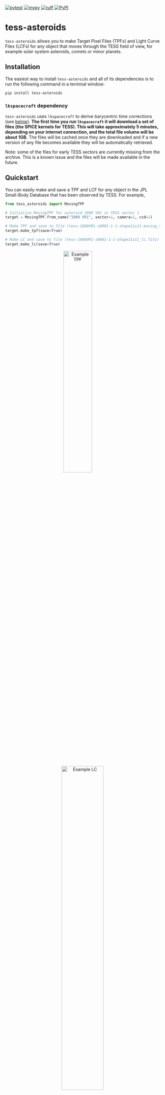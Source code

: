 [![pytest](https://github.com/altuson/tess-asteroids/actions/workflows/test.yml/badge.svg)](https://github.com/altuson/tess-asteroids/actions/workflows/test.yml)
[![mypy](https://github.com/altuson/tess-asteroids/actions/workflows/mypy.yml/badge.svg)](https://github.com/altuson/tess-asteroids/actions/workflows/mypy.yml/)
[![ruff](https://github.com/altuson/tess-asteroids/actions/workflows/ruff.yml/badge.svg)](https://github.com/altuson/tess-asteroids/actions/workflows/ruff.yml)
[![PyPI](https://img.shields.io/pypi/v/tess-asteroids.svg)](https://pypi.python.org/pypi/tess-asteroids)

# tess-asteroids

`tess-asteroids` allows you to make Target Pixel Files (TPFs) and Light Curve Files (LCFs) for any object that moves through the TESS field of view, for example solar system asteroids, comets or minor planets.

## Installation

The easiest way to install `tess-asteroids` and all of its dependencies is to run the following command in a terminal window:

```bash
pip install tess-asteroids

```

### `lkspacecraft` dependency

`tess-asteroids` uses `lkspacecraft` to derive barycentric time corrections (see [below](https://github.com/altuson/tess-asteroids?tab=readme-ov-file#barycentric-time-correction)). **The first time you run `lkspacecraft` it will download a set of files (the SPICE kernels for TESS). This will take approximately 5 minutes, depending on your internet connection, and the total file volume will be about 1GB.** The files will be cached once they are downloaded and if a new version of any file becomes available they will be automatically retrieved.

Note: some of the files for early TESS sectors are currently missing from the archive. This is a known issue and the files will be made available in the future.

## Quickstart

You can easily make and save a TPF and LCF for any object in the JPL Small-Body Database that has been observed by TESS. For example,

```python
from tess_asteroids import MovingTPF

# Initialise MovingTPF for asteroid 1980 VR1 in TESS sector 1
target = MovingTPF.from_name("1980 VR1", sector=1, camera=1, ccd=1)

# Make TPF and save to file (tess-1980VR1-s0001-1-1-shape11x11-moving_tp.fits)
target.make_tpf(save=True)

# Make LC and save to file (tess-1980VR1-s0001-1-1-shape11x11_lc.fits)
target.make_lc(save=True)

```

<p align="center">
  <img alt="Example TPF" src="https://github.com/altuson/tess-asteroids/blob/main/docs/tess-1980VR1-s0001-1-1-shape11x11-moving_tp.gif" width="43%">
&nbsp; &nbsp; &nbsp; &nbsp;
  <img alt="Example LC" src="https://github.com/altuson/tess-asteroids/blob/main/docs/tess-1980VR1-s0001-1-1-shape11x11_lc.png" width="52%">
</p>

## Tutorial

### Making a TPF

You can create a TPF that tracks a moving object from the JPL Small-Body Database by providing the object's name and TESS sector:

```python
from tess_asteroids import MovingTPF

# Initialise MovingTPF for asteroid 1998 YT6 in TESS sector 6
target = MovingTPF.from_name("1998 YT6", sector=6)

# Make TPF and save to file (tess-1998YT6-s0006-1-1-shape11x11-moving_tp.fits)
target.make_tpf(save=True)

```

The `make_tpf()` function is retrieving and reshaping the FFI data, performing a background correction, computing an aperture and saving a SPOC-like TPF. There are a few optional parameters in the `make_tpf()` function. This includes:
- `shape` controls the shape (nrows,ncols) of the TPF. Default : (11,11).
- `bg_method` defines the method used to correct the background flux. Default: `rolling`.
- `ap_method` defines the method used to create the aperture. Default: `prf`.
- `save` determines whether or not the TPF will be saved as a FITS file. Default: `False`.
- `outdir` is the directory where the TPF will be saved. Note, the directory is not automatically created.
- `file_name` is the name the TPF will be saved with. If one is not given, a default name will be generated.

These settings can be changed as follows:

```python
# Make TPF and save to file - change default settings
target.make_tpf(shape=(20,10), ap_method="threshold", save=True, file_name="test.fits", outdir="movingTPF")
```

A TPF can only be created for a single combination of sector/camera/CCD at a time. If the object crosses multiple cameras or CCDs during a sector, then the camera/CCD must also be specified when initialising `MovingTPF()`:

```python
# Initialise MovingTPF for asteroid 2013 OS3 in TESS sector 20
target = MovingTPF.from_name("2013 OS3", sector=20, camera=2, ccd=3)

```

You can also initialise `MovingTPF()` with your own ephemeris:

```python
from tess_asteroids import MovingTPF
import numpy as np
import pandas as pd

# Create an artificial ephemeris
time = np.linspace(1790.5, 1795.5, 100)
ephem = pd.DataFrame({
            "time": time,
            "sector": np.full(len(time), 18),
            "camera": np.full(len(time), 3),
            "ccd": np.full(len(time), 2),
            "column": np.linspace(500, 600, len(time)),
            "row": np.linspace(1000, 900, len(time)),
        })

# Initialise MovingTPF
target = MovingTPF("example", ephem, time_scale = "tdb")

# Make TPF, but do not save to file
target.make_tpf()

```

A few things to note about the format of the ephemeris:
- `time` must have units JD - 2457000. See explanation of `time_scale` [below](https://github.com/altuson/tess-asteroids?tab=readme-ov-file#time-scales).
- `sector`, `camera`, `ccd` must each have one unique value.
- `column`, `row` must be one-indexed, where the lower left pixel of the FFI has value (1,1).

### Animating the TPF

`animate_tpf()` is a built-in helper function to plot the TPF and aperture over time:

```python
from tess_asteroids import MovingTPF

# Initialise MovingTPF for asteroid 1998 YT6 in TESS sector 6
target = MovingTPF.from_name("1998 YT6", sector=6)

# Make TPF, but do not save to file
target.make_tpf()

# Animate TPF and save to file (tess-1998YT6-s0006-1-1-shape11x11-moving_tp.gif)
target.animate_tpf(save=True)

```

### Making a LC

You can extract a LC from the TPF, using aperture or PSF photometry, as follows:

```python
from tess_asteroids import MovingTPF

# Initialise MovingTPF for asteroid 1998 YT6 in TESS sector 6
target = MovingTPF.from_name("1998 YT6", sector=6)

# Make TPF and save to file (tess-1998YT6-s0006-1-1-shape11x11-moving_tp.fits)
target.make_tpf(save=True)

# Make LC and save to file (tess-1998YT6-s0006-1-1-shape11x11_lc.fits)
target.make_lc(save=True)

```

The `make_lc()` function extracts the lightcurve, creates a quality mask and optionally saves the LCF. There are a few optional parameters in the `make_lc()` function. This includes:
- `method` defines the method used to perform photometry. Default: `aperture`.
- `save` determines whether or not the LCF will be saved as a FITS file. Default: `False`.
- `outdir` is the directory where the LCF will be saved. Note, the directory is not automatically created.
- `file_name` is the name the LCF will be saved with. If one is not given, a default name will be generated.

### Compatibility with `lightkurve`

The TPFs and LCFs that get created by `tess-asteroids` can be opened with `lightkurve`, as follows:

```python
import lightkurve as lk

# Read in TPF and LCF, without removing bad cadences
tpf = lk.TessTargetPixelFile("tess-1998YT6-s0006-1-1-shape11x11-moving_tp.fits", quality_bitmask="none")
lc = lk.io.tess.read_tess_lightcurve("tess-1998YT6-s0006-1-1-shape11x11_lc.fits", quality_bitmask="none")

# Plot TPF and aperture for a single frame
tpf.plot(aperture_mask=tpf.hdu[3].data["APERTURE"][200], frame=200)

# Plot LC
lc.plot()
```

## Time scales

When you initialise `MovingTPF()`, the `time_scale` parameter defines the scale of the `time` column in the input ephemeris. It can have one of two values:
- `tdb` (default): this means the input ephemeris `time` is in TDB measured at the solar system barycenter. This is the scale used for the TSTART/TSTOP keywords in SPOC FFI headers and the TIME column in SPOC TPFs and LCFs. It is the standard time scale for TESS data products.
- `utc`: this means the input ephemeris `time` is in UTC measured at the spacecraft. This can be recovered from the SPOC data products: for FFIs subtract header keyword BARYCORR from TSTART/TSTOP and for TPFs/LCFs subtract the TIMECORR column from the TIME column.

When `MovingTPF()` is initialised `from_name()`, the `time_scale` is handled internally. As a user, you will only need to consider the `time_scale` if you are inputting a custom ephemeris. 

For more information about time scales, see the `astropy` [documentation](https://docs.astropy.org/en/stable/time/index.html#time-scale).

### Barycentric time correction

The barycentric time correction derived by SPOC (BARYCORR) is used to transform the time in UTC at the spacecraft into the time in TDB at the solar system barycenter. This correction is calculated at the center of the FFI but, in reality, the correction depends upon RA and Dec. Therefore, within `tess-asteroids` we re-derive the barycentric time correction based upon the position of the moving target. In the output TPFs and LCFs, you will see columns called ORIGINAL_TIME (FFI timestamp in TDB at barycenter, as derived by SPOC), ORIGINAL_TIMECORR (correction to transform UTC at spacecraft into TDB at barycenter, as derived by SPOC), TIME (re-derived time in TDB at barycenter) and TIMECORR (re-derived time correction).

The barycentric time correction is derived using `lkspacecraft`, but some of the files needed to compute the correction are missing for early TESS sectors. This is a known issue and the files will be made available in the future. In the meantime, you might notice that the TIME and ORIGINAL_TIME columns are the same for some of your targets. This means the barycentric time correction was not re-derived and the timestamps in those files will be less accurate. 

## Understanding the TPF and LCF

The TPF has four HDUs: 
- "PRIMARY" - a primary HDU containing only a header.
- "PIXELS" - a table with the same columns as a SPOC TPF. Note that "POS_CORR1" and "POS_CORR2" are defined as the offset between the center of the TPF and the expected position of the moving object given the input ephemeris. 
- "APERTURE" - an image HDU containing the average aperture across all times.
- "EXTRAS" - a table HDU containing columns not found in a SPOC TPF. This includes "RA"/"DEC" (expected position of target in world coordinates), "CORNER1"/"CORNER2" (original FFI column/row of the lower-left pixel in the TPF), "PIXEL_QUALITY" (3D pixel quality mask identifying e.g. strap columns, non-science pixels and saturation), "APERTURE" (aperture as a function of time) and "ORIGINAL_TIME"/"ORIGINAL_TIMECORR" (time and barycentric correction derived by SPOC).

The LCF has two HDUs: 
- "PRIMARY" - a primary HDU containing only a header.
- "LIGHTCURVE" - a table HDU with columns including "TIME" (timestamps in BTJD), "FLUX"/"FLUX_ERR" (flux and error from aperture photometry) and "PSF_FLUX"/"PSF_FLUX_ERR" (flux and error from PSF photometry).